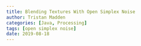```yaml
---
title: Blending Textures With Open Simplex Noise
author: Tristan Madden
categories: [Java, Processing]
tags: [open simplex noise]
date: 2019-08-18
---
```

<!-- ![Desktop View](/assets/img/avatar.gif){: width="auto" height="auto" }

This <a href="https://gitlab.com/tristan.madden/open_simplex_noise_texture_blending">Processing</a> sketch loads two
images and creates an image mask that blends them together. The transparency of the image mask is determined by 4D <a href="https://gist.github.com/KdotJPG/b1270127455a94ac5d19">Open Simplex Noise</a>, which loops perfectly.
The ffmpeg command I used to assemble the frames is:
```console
ffmpeg -i gif-%03d.png output.gif
```
<script src="https://gist.github.com/Trimad/9ab8f2e55d2e2d12af8c0829f0f1eccf.js"></script> -->